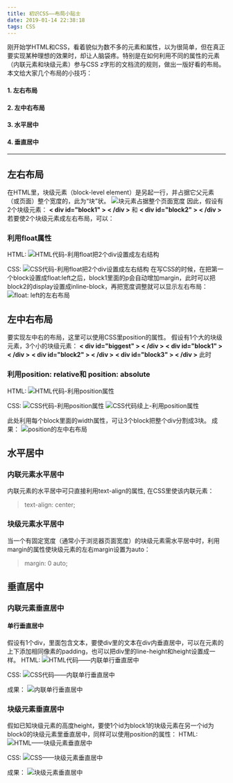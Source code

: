 ```yaml
---
title: 初识CSS——布局小贴士
date: 2019-01-14 22:38:18
tags: CSS
---
```


刚开始学HTML和CSS，看着貌似为数不多的元素和属性，以为很简单，但在真正要实现某种理想的效果时，却让人脑袋疼。特别是在如何利用不同的属性的元素（内联元素和块级元素）参与CSS z字形的文档流的规则，做出一版好看的布局。本文给大家几个布局的小技巧：
#### 1. 左右布局
#### 2. 左中右布局
#### 3. 水平居中
#### 4. 垂直居中

---

## 左右布局
  在HTML里，块级元素（block-level element）是另起一行，并占据它父元素（或页面）整个宽度的，此为“块”状。
  ![块元素占据整个页面宽度](http://imglf5.nosdn0.126.net/img/RW5xeGhweHowWDdmYXY4dVdNZTFZSGovcEhIdDNOTnZrOGRQRjM4VlM1aE1BR0NYanNTOXdnPT0.png?imageView&thumbnail=500x0&quality=96&stripmeta=0 "块元素占据页面宽度")
  因此，假设有2个块级元素：
  **< div id="block1" > < /div >** 和 **< div id="block2" > < /div >** 
  若要使2个块级元素成左右布局，可以：
  ### 利用float属性
  HTML:
  ![HTML代码-利用float把2个div设置成左右结构](http://imglf4.nosdn0.126.net/img/RW5xeGhweHowWDVrbGJ1Uk8zUFVDblJ4eGJsSlJhSFJGa3o2ejNMbmxaTU01QWhTQ2UrMDhBPT0.png?imageView&thumbnail=500x0&quality=96&stripmeta=0)

  CSS:
  ![CSS代码-利用float把2个div设置成左右结构](http://imglf4.nosdn0.126.net/img/RW5xeGhweHowWDVrbGJ1Uk8zUFVDazlKS1EwSnRCWnlGN2w4MU9JbjFSMk9lbWxJUjJzMjJ3PT0.png?imageView&thumbnail=500x0&quality=96&stripmeta=0)
  在写CSS的时候，在把第一个block设置成float:left之后，block1里面的p会自动增加margin，此时可以把block2的display设置成inline-block，再把宽度调整就可以显示左右布局：
  ![float: left的左右布局](http://imglf4.nosdn0.126.net/img/RW5xeGhweHowWDVrbGJ1Uk8zUFVDanBZSERlODVoTjR1TDIvbUJIdEx0NmNwdDZLZXk2M25RPT0.png?imageView&thumbnail=500x0&quality=96&stripmeta=0)

## 左中右布局
  要实现左中右的布局，这里可以使用CSS里position的属性。
  假设有1个大的块级元素，3个小的块级元素：
  **< div id="biggest" > < /div >**
  **< div id="block1" > < /div >** 
  **< div id="block2" > < /div >** 
  **< div id="block3" > < /div >**
  此时
  ### 利用position: relative和 position: absolute
  HTML:
  ![HTML代码-利用position属性](http://imglf6.nosdn0.126.net/img/RW5xeGhweHowWDZPSFdURHo2cWdUMGV5UmtQdGV2eEJvUDZIMzZoWDlxQzkyUEY3UWFJZWNnPT0.png?imageView&thumbnail=500x0&quality=96&stripmeta=0)

  CSS:
  ![CSS代码-利用position属性](http://imglf4.nosdn0.126.net/img/RW5xeGhweHowWDZPSFdURHo2cWdUM3FsRk5BWFRDTDgyak12MlhQSGwyUDg1c0hyeldmZkJ3PT0.png?imageView&thumbnail=500x0&quality=96&stripmeta=0)
  ![CSS代码续上-利用position属性](http://imglf5.nosdn0.126.net/img/RW5xeGhweHowWDZPSFdURHo2cWdUOFZrMVFUR0E0SEY3cFVTV0h5ejFISGhLVnVVdjJ6T2VRPT0.png?imageView&thumbnail=500x0&quality=96&stripmeta=0)

  此处利用每个block里面的width属性，可让3个block把整个div分割成3块。
  成果：
  ![position的左中右布局](http://imglf5.nosdn0.126.net/img/RW5xeGhweHowWDZPSFdURHo2cWdUNVVrTHpKTVR2Zjk5ZXQ2MEh0QTlmamR2NUJ6TVg0ejl3PT0.png?imageView&thumbnail=500x0&quality=96&stripmeta=0)

## 水平居中
  ### 内联元素水平居中
  内联元素的水平居中可只直接利用text-align的属性,
  在CSS里使该内联元素：
  >   text-align: center;

  ### 块级元素水平居中
  当一个有固定宽度（通常小于浏览器页面宽度）的块级元素需水平居中时，利用margin的属性使块级元素的左右margin设置为auto：
  >   margin: 0 auto;

## 垂直居中
### 内联元素垂直居中
#### 单行垂直居中
假设有1个div，里面包含文本，要使div里的文本在div内垂直居中，可以在元素的上下添加相同像素的padding，也可以把div里的line-height和height设置成一样。
HTML:
![HTML代码——内联单行垂直居中](http://imglf6.nosdn0.126.net/img/RW5xeGhweHowWDcwUE9VUStPdUxvOGVscVpNL0ZsN2d3bU9hY3VjYTlXSGVmSmRBSThHTXdnPT0.png?imageView&thumbnail=500x0&quality=96&stripmeta=0)

CSS:
![CSS代码——内联单行垂直居中](http://imglf4.nosdn0.126.net/img/RW5xeGhweHowWDcwUE9VUStPdUxvL3pCbFJVTzZUeXU2WmdCeXpMRGsxV1pwNzdLZlVSYWR3PT0.png?imageView&thumbnail=500x0&quality=96&stripmeta=0)

成果：
![内联单行垂直居中](http://imglf6.nosdn0.126.net/img/RW5xeGhweHowWDcwUE9VUStPdUxvNlpXcDBDRnN2bmZLbDhQakNBNnBuMnpFc3NmZUp1NGNBPT0.png?imageView&thumbnail=500x0&quality=96&stripmeta=0)

### 块级元素垂直居中
假如已知块级元素的高度height，要使1个id为block1的块级元素在另一个id为block0的块级元素里垂直居中，同样可以使用position的属性：
HTML:
![HTML——块级元素垂直居中](http://imglf4.nosdn0.126.net/img/RW5xeGhweHowWDRuclc0K0NqM29KeGM4eUhNdUR3K3l1TEloVXpVc0ZDVGtiSVFZRlhPV0NRPT0.png?imageView&thumbnail=500x0&quality=96&stripmeta=0)

CSS:
![CSS——块级元素垂直居中](http://imglf3.nosdn0.126.net/img/RW5xeGhweHowWDRuclc0K0NqM29KNFVVK045SExZYzdEdHA5d29VRzZickIrakJwTXN6aG5RPT0.png?imageView&thumbnail=500x0&quality=96&stripmeta=0)

成果：
![块级元素垂直居中](http://imglf3.nosdn0.126.net/img/RW5xeGhweHowWDRuclc0K0NqM29KeFlnS01WR1l6UkRqemVVQ3FTZ1VnUXFocFFNaGFLeWNBPT0.png?imageView&thumbnail=500x0&quality=96&stripmeta=0)